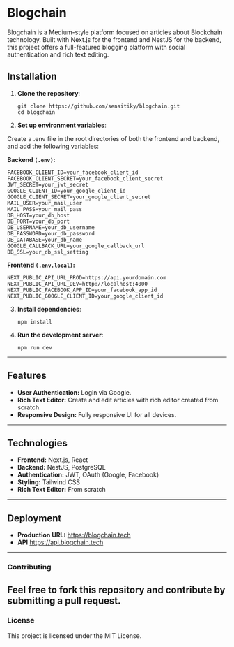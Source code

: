 # Blogchain

Blogchain is a Medium-style platform focused on articles about Blockchain technology. Built with Next.js for the frontend and NestJS for the backend, this project offers a full-featured blogging platform with social authentication and rich text editing.

## Installation

1. **Clone the repository**:

    ```
    git clone https://github.com/sensitiky/blogchain.git
    cd blogchain
    ```
    
2. **Set up environment variables**:

Create a .env file in the root directories of both the frontend and backend, and add the following variables:

**Backend `(.env)`:**

    FACEBOOK_CLIENT_ID=your_facebook_client_id
    FACEBOOK_CLIENT_SECRET=your_facebook_client_secret
    JWT_SECRET=your_jwt_secret
    GOOGLE_CLIENT_ID=your_google_client_id
    GOOGLE_CLIENT_SECRET=your_google_client_secret
    MAIL_USER=your_mail_user
    MAIL_PASS=your_mail_pass
    DB_HOST=your_db_host
    DB_PORT=your_db_port
    DB_USERNAME=your_db_username
    DB_PASSWORD=your_db_password
    DB_DATABASE=your_db_name
    GOOGLE_CALLBACK_URL=your_google_callback_url
    DB_SSL=your_db_ssl_setting

**Frontend `(.env.local)`:**

    NEXT_PUBLIC_API_URL_PROD=https://api.yourdomain.com
    NEXT_PUBLIC_API_URL_DEV=http://localhost:4000
    NEXT_PUBLIC_FACEBOOK_APP_ID=your_facebook_app_id
    NEXT_PUBLIC_GOOGLE_CLIENT_ID=your_google_client_id

3. **Install dependencies**:

    ```
    npm install

4. **Run the development server**:
    
    ```
    npm run dev
---

## Features

- **User Authentication:** Login via Google.
- **Rich Text Editor:** Create and edit articles with rich editor created from scratch.
- **Responsive Design:** Fully responsive UI for all devices.
---
## Technologies

- **Frontend:** Next.js, React
- **Backend:** NestJS, PostgreSQL
- **Authentication:** JWT, OAuth (Google, Facebook)
- **Styling:** Tailwind CSS
- **Rich Text Editor:** From scratch
---
## Deployment
- **Production URL:** https://blogchain.tech
- **API** https://api.blogchain.tech
---
### Contributing

Feel free to fork this repository and contribute by submitting a pull request.
---

### License

This project is licensed under the MIT License.

